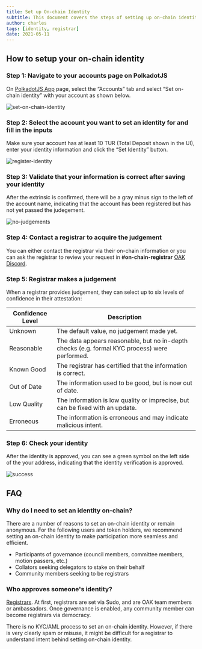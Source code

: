 ```yaml
---
title: Set up On-chain Identity
subtitle: This document covers the steps of setting up on-chain identity for your account
author: charles
tags: [identity, registrar]
date: 2021-05-11
---
```


## How to setup your on-chain identity

### Step 1: Navigate to your accounts page on PolkadotJS

On [PolkadotJS App](https://polkadot.js.org/apps/?rpc=wss%3A%2F%2Frpc.turing.oak.tech#/) page, select the “Accounts” tab and select “Set on-chain identity” with your account as shown below.

![set-on-chain-identity](../../assets/img/identity/set-on-chain-identity.png)

### Step 2: Select the account you want to set an identity for and fill in the inputs

Make sure your account has at least 10 TUR (Total Deposit shown in the UI), enter your identity information and click the “Set Identity” button.

![register-identity](../../assets/img/identity/register-identity.png)

### Step 3: Validate that your information is correct after saving your identity

After the extrinsic is confirmed, there will be a gray minus sign to the left of the account name, indicating that the account has been registered but has not yet passed the judegement.

![no-judgements](../../assets/img/identity/no-judgements.png)

### Step 4: Contact a registrar to acquire the judgement

You can either contact the registrar via their on-chain information or you can ask the registrar to review your request in **#on-chain-registrar** [OAK Discord](https://discord.gg/7W9UDvsbwh).

### Step 5: Registrar makes a judgement

When a registrar provides judgement, they can select up to six levels of confidence in their attestation:

| Confidence Level | Description                                                                                   |
| ---------------- | --------------------------------------------------------------------------------------------- |
| Unknown          | The default value, no judgement made yet.                                                     |
| Reasonable       | The data appears reasonable, but no in-depth checks (e.g. formal KYC process) were performed. |
| Known Good       | The registrar has certified that the information is correct.                                  |
| Out of Date      | The information used to be good, but is now out of date.                                      |
| Low Quality      | The information is low quality or imprecise, but can be fixed with an update.                 |
| Erroneous        | The information is erroneous and may indicate malicious intent.                               |

### Step 6: Check your identity

After the identity is approved, you can see a green symbol on the left side of the your address, indicating that the identity verification is approved.

![success](../../assets/img/identity/success.png)

## FAQ

### Why do I need to set an identity on-chain?

There are a number of reasons to set an on-chain identity or remain anonymous. For the following users and token holders, we recommend setting an on-chain identity to make participation more seamless and efficient.

- Participants of governance (council members, committee members, motion passers, etc.)
- Collators seeking delegators to stake on their behalf
- Community members seeking to be registrars

### Who approves someone's identity?

[Registrars](https://turing.subscan.io/account?role=registrar). At first, registrars are set via Sudo, and are OAK team members or ambassadors. Once governance is enabled, any community member can become registrars via democracy.

There is no KYC/AML process to set an on-chain identity. However, if there is very clearly spam or misuse, it might be difficult for a registrar to understand intent behind setting on-chain identity.
